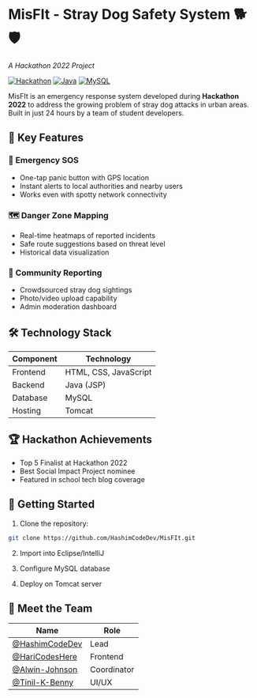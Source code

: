 # MisFIt - Stray Dog Safety System 🐕🛡️
*A Hackathon 2022 Project*

[![Hackathon](https://img.shields.io/badge/Hackathon-2022-blueviolet)](https://example.com)
[![Java](https://img.shields.io/badge/Backend-Java-orange)](https://java.com)
[![MySQL](https://img.shields.io/badge/Database-MySQL-blue)](https://mysql.com)

MisFIt is an emergency response system developed during **Hackathon 2022** to address the growing problem of stray dog attacks in urban areas. Built in just 24 hours by a team of student developers.

## 🌟 Key Features

### 🚨 Emergency SOS
- One-tap panic button with GPS location
- Instant alerts to local authorities and nearby users
- Works even with spotty network connectivity

### 🗺️ Danger Zone Mapping
- Real-time heatmaps of reported incidents
- Safe route suggestions based on threat level
- Historical data visualization

### 📝 Community Reporting
- Crowdsourced stray dog sightings
- Photo/video upload capability
- Admin moderation dashboard

## 🛠️ Technology Stack
| Component       | Technology |
|----------------|------------|
| Frontend       | HTML, CSS, JavaScript |
| Backend        | Java (JSP) |
| Database       | MySQL      |
| Hosting        | Tomcat        |

## 🏆 Hackathon Achievements
- Top 5 Finalist at Hackathon 2022
- Best Social Impact Project nominee
- Featured in school tech blog coverage

## 🚀 Getting Started
1. Clone the repository:
```bash
git clone https://github.com/HashimCodeDev/MisFIt.git
```
2. Import into Eclipse/IntelliJ

3. Configure MySQL database

4. Deploy on Tomcat server

## 🤝 Meet the Team

| Name                                                       | Role       |
|------------------------------------------------------------|------------|
| [@HashimCodeDev](https://github.com/HashimCodeDev)         | Lead       |
| [@HariCodesHere](https://github.com/HariCodesHere)         | Frontend   |
| [@Alwin-Johnson](https://github.com/Alwin-Johnson)         | Coordinator|
| [@Tinil-K-Benny](https://github.com/Tinil-K-Benny)         | UI/UX      |


